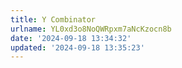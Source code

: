 ```yaml
---
title: Y Combinator
urlname: YL0xd3o8NoQWRpxm7aNcKzocn8b
date: '2024-09-18 13:34:32'
updated: '2024-09-18 13:35:23'
---
```


